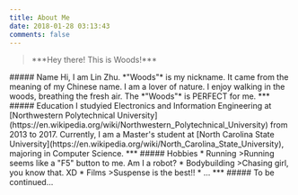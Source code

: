 ```yaml
---
title: About Me
date: 2018-01-28 03:13:43
comments: false
---
```

<blockquote class="blockquote-center"><p>***Hey there! This is Woods!***</p></blockquote>
##### Name
Hi, I am Lin Zhu. *"Woods"* is my nickname. It came from the meaning of my Chinese name. I am a lover of nature. I enjoy walking in the woods, breathing the fresh air. The *"Woods"* is PERFECT for me.
***
##### Education
I studyied Electronics and Information Engineering at [Northwestern Polytechnical University](https://en.wikipedia.org/wiki/Northwestern_Polytechnical_University) from 2013 to 2017. Currently, I am a Master's student at [North Carolina State University](https://en.wikipedia.org/wiki/North_Carolina_State_University), majoring in Computer Science.
***
##### Hobbies
* Running
  >Running seems like a "F5" button to me. Am I a robot?
* Bodybuilding
  >Chasing girl, you know that. XD
* Films
  >Suspense is the best!!
* ...
***
##### To be continued...
